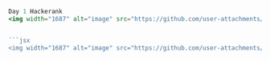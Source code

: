 ```jsx
Day 1 Hackerank
<img width="1687" alt="image" src="https://github.com/user-attachments/assets/44b7f0a7-53fb-43ef-acad-5e2612585e55" />


```jsx
<img width="1687" alt="image" src="https://github.com/user-attachments/assets/44b7f0a7-53fb-43ef-acad-5e2612585e55" />
